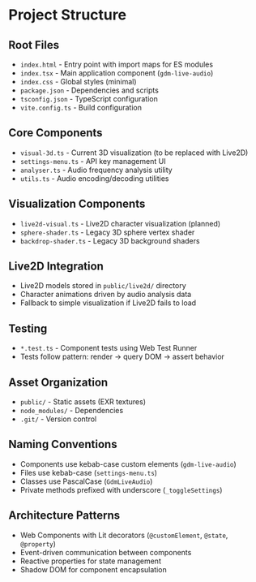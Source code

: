 # Project Structure

## Root Files
- `index.html` - Entry point with import maps for ES modules
- `index.tsx` - Main application component (`gdm-live-audio`)
- `index.css` - Global styles (minimal)
- `package.json` - Dependencies and scripts
- `tsconfig.json` - TypeScript configuration
- `vite.config.ts` - Build configuration

## Core Components
- `visual-3d.ts` - Current 3D visualization (to be replaced with Live2D)
- `settings-menu.ts` - API key management UI
- `analyser.ts` - Audio frequency analysis utility
- `utils.ts` - Audio encoding/decoding utilities

## Visualization Components
- `live2d-visual.ts` - Live2D character visualization (planned)
- `sphere-shader.ts` - Legacy 3D sphere vertex shader
- `backdrop-shader.ts` - Legacy 3D background shaders

## Live2D Integration
- Live2D models stored in `public/live2d/` directory
- Character animations driven by audio analysis data
- Fallback to simple visualization if Live2D fails to load

## Testing
- `*.test.ts` - Component tests using Web Test Runner
- Tests follow pattern: render → query DOM → assert behavior

## Asset Organization
- `public/` - Static assets (EXR textures)
- `node_modules/` - Dependencies
- `.git/` - Version control

## Naming Conventions
- Components use kebab-case custom elements (`gdm-live-audio`)
- Files use kebab-case (`settings-menu.ts`)
- Classes use PascalCase (`GdmLiveAudio`)
- Private methods prefixed with underscore (`_toggleSettings`)

## Architecture Patterns
- Web Components with Lit decorators (`@customElement`, `@state`, `@property`)
- Event-driven communication between components
- Reactive properties for state management
- Shadow DOM for component encapsulation
